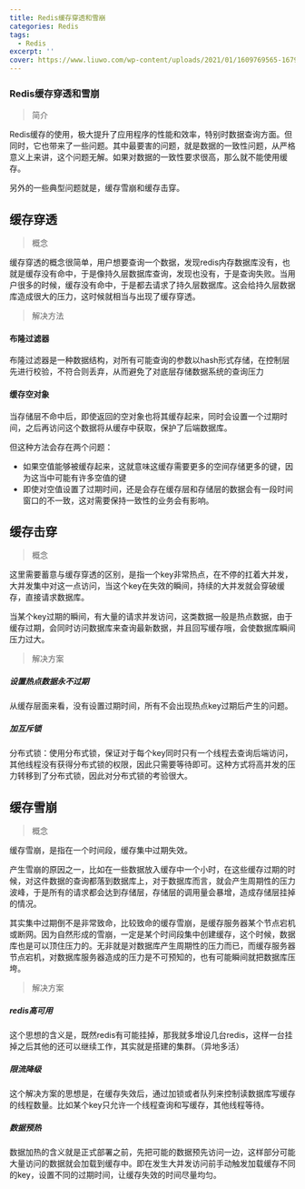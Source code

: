 ```yaml
---
title: Redis缓存穿透和雪崩
categories: Redis
tags:
  - Redis
excerpt: ''
cover: https://www.liuwo.com/wp-content/uploads/2021/01/1609769565-1679091c5a880fa.jpg
---
```


### Redis缓存穿透和雪崩

> 简介

Redis缓存的使用，极大提升了应用程序的性能和效率，特别时数据查询方面。但同时，它也带来了一些问题。其中最要害的问题，就是数据的一致性问题，从严格意义上来讲，这个问题无解。如果对数据的一致性要求很高，那么就不能使用缓存。

另外的一些典型问题就是，缓存雪崩和缓存击穿。

## 缓存穿透

> 概念

缓存穿透的概念很简单，用户想要查询一个数据，发现redis内存数据库没有，也就是缓存没有命中，于是像持久层数据库查询，发现也没有，于是查询失败。当用户很多的时候，缓存没有命中，于是都去请求了持久层数据库。这会给持久层数据库造成很大的压力，这时候就相当与出现了缓存穿透。

> 解决方法

#### 布隆过滤器

布隆过滤器是一种数据结构，对所有可能查询的参数以hash形式存储，在控制层先进行校验，不符合则丢弃，从而避免了对底层存储数据系统的查询压力

#### 缓存空对象

当存储层不命中后，即使返回的空对象也将其缓存起来，同时会设置一个过期时间，之后再访问这个数据将从缓存中获取，保护了后端数据库。

但这种方法会存在两个问题：

- 如果空值能够被缓存起来，这就意味这缓存需要更多的空间存储更多的键，因为这当中可能有许多空值的键
- 即使对空值设置了过期时间，还是会存在缓存层和存储层的数据会有一段时间窗口的不一致，这对需要保持一致性的业务会有影响。

## 缓存击穿

> 概念

这里需要蓄意与缓存穿透的区别，是指一个key非常热点，在不停的扛着大并发，大并发集中对这一点访问，当这个key在失效的瞬间，持续的大并发就会穿破缓存，直接请求数据库。

当某个key过期的瞬间，有大量的请求并发访问，这类数据一般是热点数据，由于缓存过期，会同时访问数据库来查询最新数据，并且回写缓存哦，会使数据库瞬间压力过大。

> 解决方案

##### 设置热点数据永不过期

从缓存层面来看，没有设置过期时间，所有不会出现热点key过期后产生的问题。

##### 加互斥锁

分布式锁：使用分布式锁，保证对于每个key同时只有一个线程去查询后端访问，其他线程没有获得分布式锁的权限，因此只需要等待即可。这种方式将高并发的压力转移到了分布式锁，因此对分布式锁的考验很大。

## 缓存雪崩

> 概念

缓存雪崩，是指在一个时间段，缓存集中过期失效。

产生雪崩的原因之一，比如在一些数据放入缓存中一个小时，在这些缓存过期的时候，对这件数据的查询都落到数据库上，对于数据库而言，就会产生周期性的压力波峰，于是所有的请求都会达到存储层，存储层的调用量会暴增，造成存储层挂掉的情况。

其实集中过期倒不是非常致命，比较致命的缓存雪崩，是缓存服务器某个节点宕机或断网。因为自然形成的雪崩，一定是某个时间段集中创建缓存，这个时候，数据库也是可以顶住压力的。无非就是对数据库产生周期性的压力而已，而缓存服务器节点宕机，对数据库服务器造成的压力是不可预知的，也有可能瞬间就把数据库压垮。

> 解决方案

##### redis高可用

这个思想的含义是，既然redis有可能挂掉，那我就多增设几台redis，这样一台挂掉之后其他的还可以继续工作，其实就是搭建的集群。（异地多活）

##### 限流降级

这个解决方案的思想是，在缓存失效后，通过加锁或者队列来控制读数据库写缓存的线程数量。比如某个key只允许一个线程查询和写缓存，其他线程等待。

##### 数据预热

数据加热的含义就是正式部署之前，先把可能的数据预先访问一边，这样部分可能大量访问的数据就会加载到缓存中。即在发生大并发访问前手动触发加载缓存不同的key，设置不同的过期时间，让缓存失效的时间尽量均匀。
